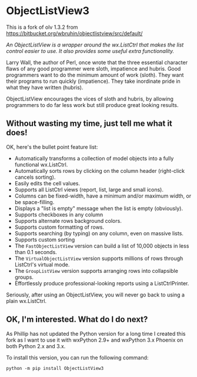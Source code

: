 # ObjectListView3

This is a fork of olv 1.3.2 from https://bitbucket.org/wbruhin/objectlistview/src/default/ 


*An ObjectListView is a wrapper around the wx.ListCtrl that makes the
list control easier to use. It also provides some useful extra functionality.*

Larry Wall, the author of Perl, once wrote that the three essential character flaws of any
good programmer were sloth, impatience and hubris. Good programmers want to do the minimum
amount of work (sloth). They want their programs to run quickly (impatience). They take
inordinate pride in what they have written (hubris).

ObjectListView encourages the vices of sloth and hubris, by allowing programmers to do far
less work but still produce great looking results.


## Without wasting my time, just tell me what it does!

OK, here's the bullet point feature list:

* Automatically transforms a collection of model objects into a fully functional wx.ListCtrl.
* Automatically sorts rows by clicking on the column header (right-click cancels sorting).
* Easily edits the cell values.
* Supports all ListCtrl views (report, list, large and small icons).
* Columns can be fixed-width, have a minimum and/or maximum width, or be space-filling.
* Displays a "list is empty" message when the list is empty (obviously).
* Supports checkboxes in any column
* Supports alternate rows background colors.
* Supports custom formatting of rows.
* Supports searching (by typing) on any column, even on massive lists.
* Supports custom sorting
* The `FastObjectListView` version can build a list of 10,000 objects in less than 0.1 seconds.
* The `VirtualObjectListView` version supports millions of rows through ListCtrl's virtual mode.
* The `GroupListView` version supports arranging rows into collapsible groups.
* Effortlessly produce professional-looking reports using a ListCtrlPrinter.

Seriously, after using an ObjectListView, you will never go back to using a plain wx.ListCtrl.


## OK, I'm interested. What do I do next?


As Phillip has not updated the Python version for a long time I created this fork as I want to
use it with wxPython 2.9+ and wxPython 3.x Phoenix on both Python 2.x and 3.x.

To install this version, you can run the following command:

```
python -m pip install ObjectListView3
```

